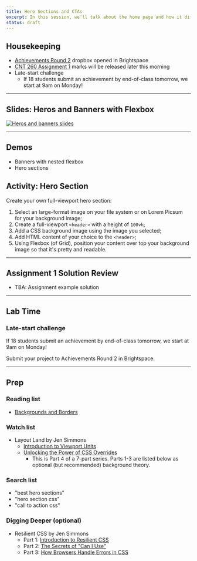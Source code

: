 ```yaml
---
title: Hero Sections and CTAs
excerpt: In this session, we'll talk about the home page and how it differs from internal pages - the Hero section.
status: draft
---
```

<script>
	import Homework from "$lib/components/Homework.svelte";
	import LessonPlan from "$lib/components/LessonPlan.svelte";
	import LabTime from "$lib/components/LabTime.svelte";
</script>

## Housekeeping
- [Achievements Round 2](https://sait-wbdv-f22.netlify.app/courses/cpnt-260/assessments/achievements-2) dropbox opened in Brightspace
- [CNT 260 Assignment 1](https://sait-wbdv-f22.netlify.app/courses/cpnt-260/assessments/assignment-1) marks will be released later this morning
- Late-start challenge
    - If 18 students submit an achievement by end-of-class tomorrow, we start at 9am on Monday!

---

## Slides: Heros and Banners with Flexbox
[![Heros and banners slides](/images/slides/heros-banners.png)](https://sait-wbdv.github.io/slides/w23/cpnt-260/heros-banners.html)

---

## Demos
- Banners with nested flexbox
- Hero sections

## Activity: Hero Section
Create your own full-viewport hero section:
1. Select an large-format image on your file system or on Lorem Picsum for your background image;
2. Create a full-viewport `<header>` with a height of `100vh`;
3. Add a CSS background image using the image you selected;
4. Add HTML content of your choice to the `<header>`;
5. Using Flexbox (of Grid), position your content over top your background image so that it's pretty and readable.

---

## Assignment 1 Solution Review
- TBA: Assignment example solution

---

## Lab Time
### Late-start challenge
If 18 students submit an achievement by end-of-class tomorrow, we start at 9am on Monday!

Submit your project to Achievements Round 2 in Brightspace.

---

## Prep
### Reading list
- [Backgrounds and Borders](https://developer.mozilla.org/en-US/docs/Learn/CSS/Building_blocks/Backgrounds_and_borders)

### Watch list
- Layout Land by Jen Simmons
    - [Introduction to Viewport Units](https://youtu.be/_sgF8I-Q1Gs)
    - [Unlocking the Power of CSS Overrides](https://www.youtube.com/watch?v=0X6zrW2QW8Q)
        - This is Part 4 of a 7-part series. Parts 1-3 are listed below as optional (but recommended) background theory.

### Search list
- "best hero sections"
- "hero section css"
- "call to action css"

### Digging Deeper (optional)
- Resilient CSS by Jen Simmons
    - Part 1: [Introduction to Resilient CSS](https://www.youtube.com/watch?v=u00FY9vADfQ)
    - Part 2: [The Secrets of "Can I Use"](https://www.youtube.com/watch?v=WM_cKHH7bZ0)
    - Part 3: [How Browsers Handle Errors in CSS](https://www.youtube.com/watch?v=NJjlzxud4_M)